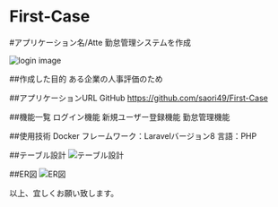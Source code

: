 # First-Case
#アプリケーション名/Atte
勤怠管理システムを作成

![login image](https://github.com/saori49/First-Case/assets/142149934/af199593-d157-47e7-ac65-5069d8cf72f5)


##作成した目的
ある企業の人事評価のため

##アプリケーションURL
GitHub
<https://github.com/saori49/First-Case>

##機能一覧
ログイン機能
新規ユーザー登録機能
勤怠管理機能

##使用技術
Docker
フレームワーク：Laravelバージョン8
言語：PHP

##テーブル設計
![テーブル設計](https://github.com/saori49/First-Case/assets/142149934/0e13dfa2-7c2f-4fc5-9b70-6b6d00de327d)



##ER図
![ER図](https://github.com/saori49/First-Case/assets/142149934/e66d5289-4b36-4395-847b-205741baada9)


以上、宜しくお願い致します。
